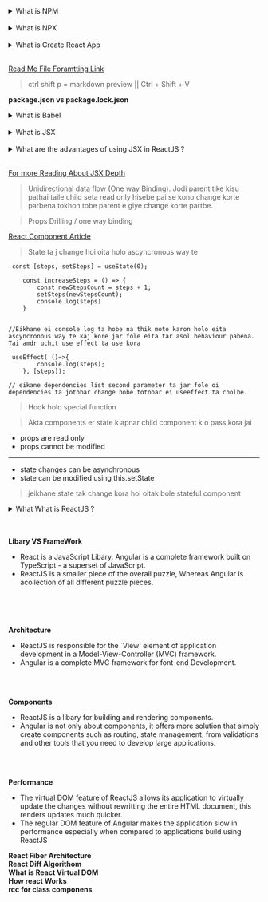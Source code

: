 

<details><summary>What is NPM</summary>
<p>
<b>NPM</b> stands for Node Package Manager. It is a Javascript package manager and the default package manager for Node projects. NPM is installed when NodeJS is installed on a machine. It comes with a command-line interface (CLI) used to interact with the online database of NPM. This database is called the NPM Registry, and it hosts public and private 'packages.' To add or update packages, we use the NPM CLI to interact with this database.

<br>
<b>Isaac Z</b>. Schlueter developed NPM purely in Javascript. It was first released in November 2010. Ever since, NPM has had a lot of updates and has improved in terms of efficiency, speed and security. 

</p>
</details>
<br>
<details><summary>What is NPX</summary>
<p>
<b>NPX</b> stands for Node Package eXecute. It is simply an NPM package runner. It allows developers to execute any Javascript Package available on the NPM registry without even installing it. NPX is installed automatically with NPM version 5.2.0 and above.
</p>
</details>
<br>

<details><summary>What is Create React App</summary>
<p>
<b>Create</b>React App is a comfortable environment for learning React, and is the best way to start building a new single-page application in React. It sets up your development environment so that you can use the latest JavaScript features, provides a nice developer experience, and optimizes your app for production.ed automatically with NPM version 5.2.0 and above.
</p>
</details>
<br>

 [Read Me File Foramtting Link](https://docs.github.com/en/get-started/writing-on-github/getting-started-with-writing-and-formatting-on-github/basic-writing-and-formatting-syntax)

>ctrl shift p = markdown preview || Ctrl + Shift + V

**package.json vs package.lock.json**

<details><summary>What is Babel</summary>
<p>
Babel Holo free and open source JS transpiler(Translate compiler) ja Ecmascript er newer version k previous version e convert kore kajer subidharthe.
</p>
</details>
<br>

<details><summary>What is JSX</summary>
<ul>
    <li>JavasCript XML</li>
    <li>JSX er Shajje html code gulo Javascript er modde sohojei lekha jai. abar html code er modde o javascript expression gulo bebohar kora jai curly braces er sahajje.</li>
    <li>Markup language & logic k alada file e na rekhe ekoi sathe proyojon moto akoi file  e rakha jai er jonno react component bebohar korte hoi</li>
</ul>
</details>
<br>

<details><summary>What are the advantages of using JSX in ReactJS ?</summary>
<ul>
    <li>JSX helps us in keeping our code simpler and elegant when writing large pieces of code.</li>
    <li>According to the React docs, most people find it helpful as a visual aid when working with UI inside the JavaScript code.</li>
    <li>JSX also allows React to show more useful error and warning messages.</li>
    <li>If one is familiar with HTML, it is quite easy to use JSX when building React application</li>
    <li>Faster than normal JavaScript as it performs optimizations while translating to regular JavaScript.</li>
</ul>
</details>
<br>

[For more Reading About JSX Depth](https://reactjs.org/docs/jsx-in-depth.html)


> Unidirectional data flow (One way Binding). Jodi parent tike kisu pathai taile child seta read only hisebe pai se kono change korte parbena tokhon tobe parent e giye change korte partbe. 

>Props Drilling / one way binding

[React Component Article](https://reactjs.org/docs/components-and-props.html)

>State ta j change hoi oita holo ascyncronous way te


```
 const [steps, setSteps] = useState(0);

    const increaseSteps = () => {
        const newStepsCount = steps + 1;
        setSteps(newStepsCount);
        console.log(steps)
    }


//Eikhane ei console log ta hobe na thik moto karon holo eita ascyncronous way te kaj kore jar fole eita tar asol behaviour pabena. Tai amdr uchit use effect ta use kora
```

```
 useEffect( ()=>{
        console.log(steps);
    }, [steps]);

// eikane dependencies list second parameter ta jar fole oi dependencies ta jotobar change hobe totobar ei useeffect ta cholbe.
```

>Hook holo special function

>Akta components er state k apnar child component k o pass kora jai

- props are read only
- props cannot be modified
----------
- state changes can be asynchronous
- state can be modified using this.setState

> jeikhane state tak change kora hoi oitak bole stateful component

<details><summary>What What is ReactJS ?</summary>
<ul>
    <li>ReactJS is a JavaScript libary for building user interfaces.</li>
    <li>ReactJS is declarative, efficient, and flexible</li>
    <li>It is fast and component based</li>
    <li>It was initially developed and maintained by Facebook</li>
    <li>React breaks web element down into reusable components making it easy to manage complex web interfaces.</li>
    <li>React's Virtual Dom is a JavaScript representation of the actual DOM. When updates are made React compares the current DOM to the virtual DOM and only updates the difference between the two</li>
</ul>
</details>
<br>

<br>

**Libary VS FrameWork**
- React is a JavaScript Libary. Angular is a complete framework built on TypeScript - a superset of JavaScript.
- ReactJS is a smaller piece of  the overall puzzle, Whereas Angular is acollection of all different puzzle pieces.


<br>
<br>
<br>

**Architecture**
- ReactJS is responsible for the `View' element of application development in a Model-View-Controller (MVC) framework.
- Angular is a complete MVC framework for font-end Development.

<br>
<br>

**Components**
- ReactJS is a libary for building and rendering components.
- Angular is not only about components, it offers more solution that simply create components such as routing, state management, from validations and other tools that you need to develop large applications.


<br>
<br>

**Performance**
- The virtual DOM feature of ReactJS allows its application to virtually update the changes without rewritting the entire HTML document, this renders updates much quicker. 
- The regular DOM feature of Angular makes the application slow in performance especially when compared to applications build using ReactJS

**React Fiber Architecture**
<br>
**React Diff Algorithom**
<br>
**What is React Virtual DOM**
<br>
**How react Works**
<br>
**rcc for class componens**